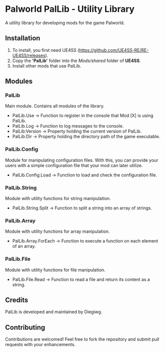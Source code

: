 # Palworld PalLib - Utility Library

A utility library for developing mods for the game Palworld.

## Installation

1. To install, you first need UE4SS (<https://github.com/UE4SS-RE/RE-UE4SS/releases>).
2. Copy the **'PalLib'** folder into the *Mods/shared* folder of **UE4SS**.
3. Install other mods that use PalLib.

## Modules

### PalLib

Main module. Contains all modules of the library.

- PalLib.Use -> Function to register in the console that Mod [X] is using PalLib.
- PalLib.Log -> Function to log messages to the console.
- PalLib:Version -> Property holding the current version of PalLib.
- PalLib:Dir -> Property holding the directory path of the game executable.

### PalLib.Config

Module for manipulating configuration files. With this, you can provide your users with a simple configuration file that your mod can later utilize.

- PalLib.Config.Load -> Function to load and check the configuration file.

### PalLib.String

Module with utility functions for string manipulation.

- PalLib.String.Split -> Function to split a string into an array of strings.

### PalLib.Array

Module with utility functions for array manipulation.

- PalLib.Array.ForEach -> Function to execute a function on each element of an array.

### PalLib.File

Module with utility functions for file manipulation.

- PalLib.File.Read -> Function to read a file and return its content as a string.

## Credits

PalLib is developed and maintained by Diegiwg.

## Contributing

Contributions are welcomed! Feel free to fork the repository and submit pull requests with your enhancements.
